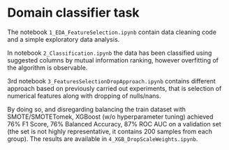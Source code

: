 # Domain classifier task

The notebook `1_EDA_FeatureSelection.ipynb` contain data cleaning code and a simple exploratory data analysis.

In notebook `2_Classification.ipynb` the data has been classified using suggested columns by mutual information ranking, however overfitting of the algorithm is observable.

3rd notebook `3_FeaturesSelectionDropApproach.ipynb` contains different approach based on previously carried out experiments, that is selection of numerical features along with dropping of nulls/nans.

By doing so, and disregarding balancing the train dataset with SMOTE/SMOTETomek, XGBoost (w/o hyperparameter tuning) achieved 76% F1 Score, 76% Balanced Accuracy, 87% ROC AUC on a validation set (the set is not highly representative, it contains 200 samples from each group). The results are available in `4_XGB_DropScaleWeights.ipynb`.
